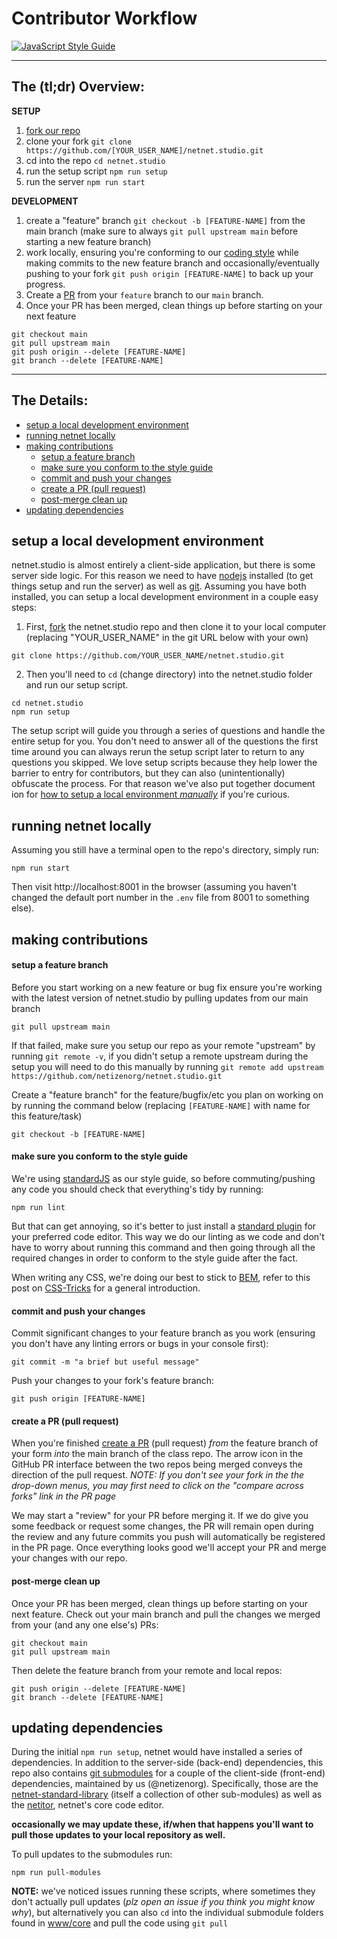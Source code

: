 # Contributor Workflow

[![JavaScript Style Guide](https://img.shields.io/badge/code_style-standard-brightgreen.svg)](https://standardjs.com)

--------------------
## The (tl;dr) Overview:

**SETUP**

1. [fork our repo](https://github.com/netizenorg/netnet.studio/fork)
2. clone your fork `git clone https://github.com/[YOUR_USER_NAME]/netnet.studio.git`
3. cd into the repo `cd netnet.studio`
4. run the setup script `npm run setup`
5. run the server `npm run start`

**DEVELOPMENT**

1. create a "feature" branch `git checkout -b [FEATURE-NAME]` from the main branch (make sure to always `git pull upstream main` before starting a new feature branch)
2. work locally, ensuring you're conforming to our [coding style](#style) while making commits to the new feature branch and occasionally/eventually pushing to your fork `git push origin [FEATURE-NAME]` to back up your progress.
3. Create a [PR](https://github.com/netizenorg/netnet.studio/pulls) from your `feature` branch to our `main` branch.
4. Once your PR has been merged, clean things up before starting on your next feature
```
git checkout main
git pull upstream main
git push origin --delete [FEATURE-NAME]
git branch --delete [FEATURE-NAME]
```

--------------------
## The Details:

- [setup a local development environment](#env)
- [running netnet locally](#run)
- [making contributions](#contribute)
  * [setup a feature branch](#branch)
  * [make sure you conform to the style guide](#style)
  * [commit and push your changes](#push)
  * [create a PR (pull request)](#pr)
  * [post-merge clean up](#clean)
- [updating dependencies](#update)


## <a id="env"></a> setup a local development environment

netnet.studio is almost entirely a client-side application, but there is some server side logic. For this reason we need to have [nodejs](https://nodejs.org/en/) installed (to get things setup and run the server) as well as [git](https://git-scm.com/). Assuming you have both installed, you can setup a local development environment in a couple easy steps:

1. First, [fork](https://guides.github.com/activities/forking/) the netnet.studio repo and then clone it to your local computer (replacing "YOUR_USER_NAME" in the git URL below with your own)

```
git clone https://github.com/YOUR_USER_NAME/netnet.studio.git
```

2. Then you'll need to `cd` (change directory) into the netnet.studio folder and run our setup script.

```
cd netnet.studio
npm run setup
```

The setup script will guide you through a series of questions and handle the entire setup for you. You don't need to answer all of the questions the first time around you can always rerun the setup script later to return to any questions you skipped. We love setup scripts because they help lower the barrier to entry for contributors, but they can also (unintentionally) obfuscate the process. For that reason we've also put together document ion for [how to setup a local environment *manually*](Setting-Up-The-Repo-Locally) if you're curious.


## <a id="run"></a> running netnet locally

Assuming you still have a terminal open to the repo's directory, simply run:

```
npm run start
```
Then visit http://localhost:8001 in the browser (assuming you haven't changed the default port number in the `.env` file from 8001 to something else).

## <a id="contribute"></a> making contributions

#### <a id="branch"></a>  setup a feature branch

Before you start working on a new feature or bug fix ensure you're working with the latest version of netnet.studio by pulling updates from our main branch

```
git pull upstream main
```
If that failed, make sure you setup our repo as your remote "upstream" by running `git remote -v`, if you didn't setup a remote upstream during the setup you will need to do this manually by running `git remote add upstream https://github.com/netizenorg/netnet.studio.git`

Create a "feature branch" for the feature/bugfix/etc you plan on working on by running the command below (replacing `[FEATURE-NAME]` with name for this feature/task)

```
git checkout -b [FEATURE-NAME]
```

#### <a id="style"></a> make sure you conform to the style guide

We're using [standardJS](https://standardjs.com/) as our style guide, so before commuting/pushing any code you should check that everything's tidy by running:

```
npm run lint
```

But that can get annoying, so it's better to just install a [standard plugin](https://standardjs.com/#are-there-text-editor-plugins) for your preferred code editor. This way we do our linting as we code and don't have to worry about running this command and then going through all the required changes in order to conform to the style guide after the fact.

When writing any CSS, we're doing our best to stick to [BEM](http://getbem.com/introduction/), refer to this post on [CSS-Tricks](https://css-tricks.com/bem-101/) for a general introduction.

#### <a id="push"></a> commit and push your changes

Commit significant changes to your feature branch as you work (ensuring you don't have any linting errors or bugs in your console first):

```
git commit -m "a brief but useful message"
```

Push your changes to your fork's feature branch:

```
git push origin [FEATURE-NAME]
```

#### <a id="pr"></a>  create a PR (pull request)

When you're finished [create a  PR](https://github.com/netizenorg/netnet.studio/pulls) (pull request) *from* the feature branch of your form *into* the main branch of the class repo. The arrow icon in the GitHub PR interface between the two repos being merged conveys the direction of the pull request. *NOTE: If you don't see your fork in the the drop-down menus, you may first need to click on the "compare across forks" link in the PR page*

We may start a "review" for your PR before merging it. If we do give you some feedback or request some changes, the PR will remain open during the review and any future commits you push will automatically be registered in the PR page. Once everything looks good we'll accept your PR and merge your changes with our repo.

#### <a id="clean"></a> post-merge clean up

Once your PR has been merged, clean things up before starting on your next feature. Check out your main branch and pull the changes we merged from your (and any one else's) PRs:
```
git checkout main
git pull upstream main
```

Then delete the feature branch from your remote and local repos:
```
git push origin --delete [FEATURE-NAME]
git branch --delete [FEATURE-NAME]
```


## <a id="update"></a> updating dependencies

During the initial `npm run setup`, netnet would have installed a series of dependencies. In addition to the server-side (back-end) dependencies, this repo also contains [git submodules](https://github.com/netizenorg/netnet.studio/blob/main/.gitmodules) for a couple of the client-side (front-end) dependencies, maintained by us (@netizenorg). Specifically, those are the [netnet-standard-library](https://github.com/netizenorg/netnet-standard-library) (itself a collection of other sub-modules) as well as the [netitor](https://github.com/netizenorg/netitor), netnet's core code editor.

**occasionally we may update these, if/when that happens you'll want to pull those updates to your local repository as well.**

To pull updates to the submodules run:
```
npm run pull-modules
```

**NOTE:** we've noticed issues running these scripts, where sometimes they don't actually pull updates (*plz open an issue if you think you might know why*), but alternatively you can also `cd` into the individual submodule folders found in [www/core](https://github.com/netizenorg/netnet.studio/tree/main/www/js/core) and pull the code using `git pull`

